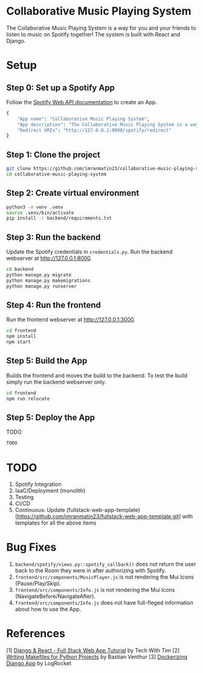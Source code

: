 # Collaborative Music Playing System

The Collaborative Music Playing System is a way for you and your friends to listen to music on Spotify together! The system is built with React and Django.

# Setup

## Step 0: Set up a Spotify App

Follow the [Spotify Web API documentation](https://developer.spotify.com/documentation/web-api) to create an App.

```bash
{
    "App name": "Collaborative Music Playing System",
    "App description": "The Collaborative Music Playing System is a way for you and your friends to listen to music on Spotify together!",
    "Redirect URIs": "http://127.0.0.1:8000/spotify/redirect"
}
```

## Step 1: Clone the project

```bash
git clone https://github.com/imranmatin23/collaborative-music-playing-system.git
cd collaborative-music-playing-system
```

## Step 2: Create virtual environment

```bash
python3 -m venv .venv
source .venv/bin/activate
pip install -r backend/requirements.txt
```

## Step 3: Run the backend

Update the Spotify credentials in `credentials.py`. Run the backend webserver at http://127.0.0.1:8000.

```bash
cd backend
python manage.py migrate
python manage.py makemigrations
python manage.py runserver
```

## Step 4: Run the frontend

Run the frontend webserver at http://127.0.0.1:3000.

```bash
cd frontend
npm install
npm start
```

## Step 5: Build the App

Builds the frontend and moves the build to the backend. To test the build simply run the backend webserver only.

```bash
cd frontend
npm run relocate
```

## Step 5: Deploy the App

TODO

```bash
TODO
```

# TODO

1. Spotify Integration
2. IaaC/Deployment (monolith)
3. Testing
4. CI/CD
5. Continuous: Update (fullstack-web-app-template)[https://github.com/imranmatin23/fullstack-web-app-template.git] with templates for all the above items

# Bug Fixes

1. `backend/spotify/views.py::spotify_callback()` does not return the user back to the Room they were in after authorizing with Spotify.
2. `frontend/src/components/MusicPlayer.js` is not rendering the Mui Icons (Pause/Play/Skip).
3. `frontend/src/components/Info.js` is not rendering the Mui Icons (NavigateBefore/NavigateAfter).
4. `frontend/src/components/Info.js` does not have full-fleged information about how to use the App.

# References

[1] [Django & React - Full Stack Web App Tutorial](https://youtube.com/playlist?list=PLzMcBGfZo4-kCLWnGmK0jUBmGLaJxvi4j) by Tech With Tim
[2] [Writing Makefiles for Python Projects](https://venthur.de/2021-03-31-python-makefiles.html) by Bastian Venthur
[3] [Dockerizing Django App](https://blog.logrocket.com/dockerizing-django-app/) by LogRocket
